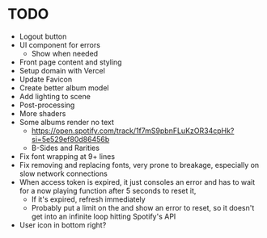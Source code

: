# TODO

- Logout button
- UI component for errors
  - Show when needed
- Front page content and styling
- Setup domain with Vercel
- Update Favicon
- Create better album model
- Add lighting to scene
- Post-processing
- More shaders
- Some albums render no text
  - https://open.spotify.com/track/1f7mS9pbnFLuKzOR34cpHk?si=5e529ef80d86456b
  - B-Sides and Rarities
- Fix font wrapping at 9+ lines
- Fix removing and replacing fonts, very prone to breakage, especially on slow network connections
- When access token is expired, it just consoles an error and has to wait for a now playing function after 5 seconds to reset it,
  - If it's expired, refresh immediately
  - Probably put a limit on the and show an error to reset, so it doesn't get into an infinite loop hitting Spotify's API
- User icon in bottom right?
